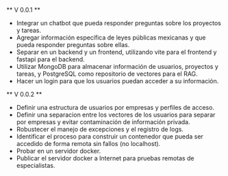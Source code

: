 ** V 0.0.1 **
- Integrar un chatbot que pueda responder preguntas sobre los proyectos y tareas.
- Agregar información específica de leyes públicas mexicanas y que pueda responder preguntas sobre ellas.
- Separar en un backend y un frontend, utilizando vite para el frontend y fastapi para el backend.
- Utilizar MongoDB para almacenar información de usuarios, proyectos y tareas, y PostgreSQL como repositorio de vectores para el RAG.
- Hacer un login para que los usuarios puedan acceder a su información.

** V 0.0.2 **
- Definir una estructura de usuarios por empresas y perfiles de acceso.
- Definir una separacion entre los vectores de los usuarios para separar por empresas y evitar contaminación de información privada.
- Robustecer el manejo de excepciones y el registro de logs.
- Identificar el proceso para construir un contenedor que pueda ser accedido de forma remota sin fallos (no localhost).
- Probar en un servidor docker.
- Publicar el servidor docker a Internet para pruebas remotas de especialistas.